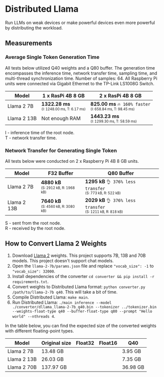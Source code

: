 # Distributed Llama

Run LLMs on weak devices or make powerful devices even more powerful by distributing the workload.

## Measurements

### Average Single Token Generation Time

All tests below utilized Q40 weights and a Q80 buffer. The generation time encompasses the inference time, network transfer time, sampling time, and multi-thread synchronization time. Number of samples: 64. All Raspberry Pi units were connected via Gigabit Ethernet to the TP-Link LS1008G Switch.

| Model       | 1 x RasPi 4B 8 GB                                                   | 2 x RasPi 4B 8 GB                                                                   |
|-------------|---------------------------------------------------------------------|-------------------------------------------------------------------------------------|
| Llama 2 7B  | **1322.28 ms**<br><sub><sup>(I: 1248.00 ms, T: 6.17 ms)</sup></sub> | **825.00 ms** `🔥 160% faster`<br><sub><sup>(I: 658.84 ms, T: 98.45 ms)</sup></sub> |
| Llama 2 13B | Not enough RAM                                                      | **1443.23 ms**<br><sub><sup>(I: 1299.30 ms, T: 58.59 ms)</sup></sub>                |

I - inference time of the root node.<br>
T - network transfer time.

### Network Transfer for Generating Single Token

All tests below were conducted on 2 x Raspberry Pi 4B 8 GB units.

| Model       | F32 Buffer                                                       | Q80 Buffer                                                                               |
|-------------|------------------------------------------------------------------|------------------------------------------------------------------------------------------|
| Llama 2 7B  | **4880 kB**<br><sub><sup>(S: 2912 kB, R: 1968 kB)</sup></sub>    | **1295 kB** `👌 376% less transfer`<br><sub><sup>(S: 773 kB, R: 522 kB)</sup></sub>      |
| Llama 2 13B | **7640 kB**<br><sub><sup>(S: 4560 kB, R: 3080 kB)</sup></sub>    | **2029 kB** `👌 376% less transfer`<br><sub><sup>(S: 1211 kB, R: 818 kB)</sup></sub>     |

S - sent from the root node.<br>
R - received by the root node.

## How to Convert Llama 2 Weights

1. Download [Llama 2](https://github.com/facebookresearch/llama) weights. This project supports 7B, 13B and 70B models. This project doesn't support chat models.
2. Open the `llama-2-7b/params.json` file and replace `"vocab_size": -1` to `"vocab_size": 32000`.
3. Install dependencies of the converter `cd converter && pip install -r requirements.txt`.
4. Convert weights to Distributed Llama format: `python converter.py /path/to/llama-2-7b q40`. This will take a bit of time.
5. Compile Distributed Llama: `make main`.
6. Run Distributed Llama: `./main inference --model ./converter/dllama_llama-2-7b_q40.bin --tokenizer ../tokenizer.bin --weights-float-type q40 --buffer-float-type q80 --prompt "Hello world" --nthreads 4`.

In the table below, you can find the expected size of the converted weights with different floating-point types.

| Model       | Original size | Float32  | Float16  | Q40      |
|-------------|---------------|----------|----------|----------|
| Llama 2 7B  | 13.48 GB      |          |          | 3.95 GB  |
| Llama 2 13B | 26.03 GB      |          |          | 7.35 GB  |
| Llama 2 70B | 137.97 GB     |          |          | 36.98 GB |
